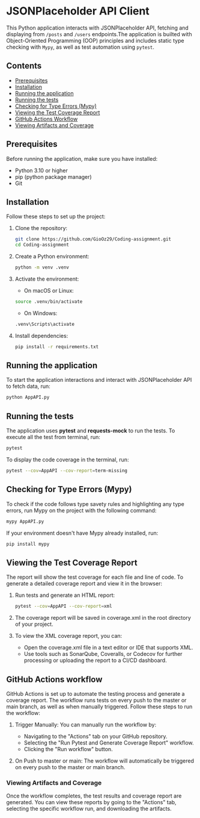 # JSONPlaceholder API Client

This Python application interacts with JSONPlaceholder API, fetching and displaying from `/posts` and `/users` endpoints.The application is builted with Object-Oriented Programming (OOP) principles and includes static type checking with `Mypy`, as well as test automation using `pytest`.

## Contents

- [Prerequisites](#prerequisites)
- [Installation](#installation)
- [Running the application](#running-the-application)
- [Running the tests](#running-the-application)
- [Checking for Type Errors (Mypy)](#checking-for-type-errors-mypy)
- [Viewing the Test Coverage Report](#viewing-the-test-coverage-report)
- [GitHub Actions Workflow](#github-actions-workflow)
- [Viewing Artifacts and Coverage](#viewing-artifacts-and-coverage)

## Prerequisites

Before running the application, make sure you have installed:
* Python 3.10 or higher
* pip (python package manager)
* Git

## Installation

Follow these steps to set up the project:

1. Clone the repository:
    ```bash
    git clone https://github.com/GioOz29/Coding-assignment.git
    cd Coding-assignment
    ```

2. Create a Python environment:
    ```bash
    python -m venv .venv
    ```

3. Activate the environment:
    * On macOS or Linux:
    ```bash
    source .venv/bin/activate
    ```

    * On Windows:
    ```bash
    .venv\Scripts\activate
    ```

4. Install dependencies:
    ```bash
    pip install -r requirements.txt
    ```

## Running the application

To start the application interactions and interact with JSONPlaceholder API to fetch data, run:
```bash
python AppAPI.py
```

## Running the tests

The application uses **pytest** and **requests-mock** to run the tests. To execute all the test from terminal, run:
```bash
pytest
```

To display the code coverage in the terminal, run:
```bash
pytest --cov=AppAPI --cov-report=term-missing
```

## Checking for Type Errors (Mypy)

To check if the code follows type savety rules and highlighting any type errors, run Mypy on the project with the following command:
```bash
mypy AppAPI.py
```

If your environment doesn't have Mypy already installed, run:
```bash
pip install mypy
```

## Viewing the Test Coverage Report

The report will show the test coverage for each file and line of code. To generate a detailed coverage report and view it in the browser:
1. Run tests and generate an HTML report:
    ```bash
    pytest --cov=AppAPI --cov-report=xml
    ```

2. The coverage report will be saved in coverage.xml in the root directory of your project.

3. To view the XML coverage report, you can:
    * Open the coverage.xml file in a text editor or IDE that supports XML.
    * Use tools such as SonarQube, Coveralls, or Codecov for further processing or uploading the report to a CI/CD dashboard.

## GitHub Actions workflow

GitHub Actions is set up to automate the testing process and generate a coverage report. The workflow runs tests on every push to the master or main branch, as well as when manually triggered. Follow these steps to run the workflow:
1. Trigger Manually: You can manually run the workflow by:
    * Navigating to the "Actions" tab on your GitHub repository.
    * Selecting the "Run Pytest and Generate Coverage Report" workflow.
    * Clicking the "Run workflow" button.

2. On Push to master or main: The workflow will automatically be triggered on every push to the master or main branch.

### Viewing Artifacts and Coverage

Once the workflow completes, the test results and coverage report are generated.
You can view these reports by going to the "Actions" tab, selecting the specific workflow run, and downloading the artifacts.